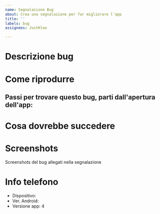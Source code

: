 ```yaml
---
name: Segnalazione Bug
about: Crea una segnalazione per far migliorare l'app
title: ''
labels: bug
assignees: JustKleo

---
```


# Descrizione bug

# Come riprodurre
Passi per trovare questo bug, parti dall'apertura dell'app:
- 

# Cosa dovrebbe succedere

# Screenshots
Screenshots del bug allegati nella segnalazione

# Info telefono
 - Dispositivo: 
 - Ver. Android: 
 - Versione app: 4
